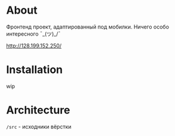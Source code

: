 # About
  Фронтенд проект, адаптированный под мобилки. Ничего особо интересного ¯\_(ツ)_/¯

  http://128.199.152.250/

# Installation
  wip

# Architecture
  ``/src`` - исходники вёрстки
